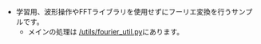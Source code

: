 * 学習用、波形操作やFFTライブラリを使用せずにフーリエ変換を行うサンプルです。
  * メインの処理は <a href="/utils/fourier_util.py">/utils/fourier_util.py</a>にあります。
